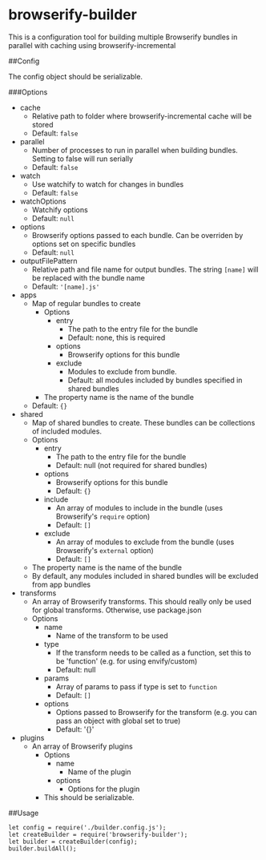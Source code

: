 # browserify-builder

This is a configuration tool for building multiple Browserify bundles in parallel with caching using browserify-incremental

##Config

The config object should be serializable.

###Options

- cache
  - Relative path to folder where browserify-incremental cache will be stored
  - Default: `false`
- parallel
  - Number of processes to run in parallel when building bundles. Setting to false will run serially
  - Default: `false`
- watch
  - Use watchify to watch for changes in bundles
  - Default: `false`
- watchOptions
  - Watchify options
  - Default: `null`
- options
  - Browserify options passed to each bundle. Can be overriden by options set on specific bundles
  - Default: `null`
- outputFilePattern
  - Relative path and file name for output bundles. The string `[name]` will be replaced with the bundle name
  - Default: `'[name].js'`
- apps
  - Map of regular bundles to create
    - Options
      - entry
        - The path to the entry file for the bundle
        - Default: none, this is required
      - options
        - Browserify options for this bundle
      - exclude
        - Modules to exclude from bundle. 
        - Default: all modules included by bundles specified in shared bundles
    - The property name is the name of the bundle
  - Default: `{}`
- shared
  - Map of shared bundles to create. These bundles can be collections of included modules.
  - Options
    - entry
      - The path to the entry file for the bundle
      - Default: null (not required for shared bundles)
    - options
      - Browserify options for this bundle
      - Default: `{}`
    - include
      - An array of modules to include in the bundle (uses Browserify's `require` option)
      - Default: `[]`
    - exclude
      - An array of modules to exclude from the bundle (uses Browserify's `external` option)
      - Default: `[]`
  - The property name is the name of the bundle
  - By default, any modules included in shared bundles will be excluded from app bundles
- transforms
  - An array of Browserify transforms. This should really only be used for global transforms. Otherwise, use package.json
  - Options
    - name
      - Name of the transform to be used
    - type
      - If the transform needs to be called as a function, set this to be 'function' (e.g. for using envify/custom)
      - Default: null
    - params
      - Array of params to pass if type is set to `function`
      - Default: `[]`
    - options
      - Options passed to Browserify for the transform (e.g. you can pass an object with global set to true)
      - Default: '{}'
 - plugins
   - An array of Browserify plugins
     - Options
       - name
         - Name of the plugin
       - options
         - Options for the plugin
     - This should be serializable.
     
##Usage

```
let config = require('./builder.config.js');
let createBuilder = require('browserify-builder');
let builder = createBuilder(config);
builder.buildAll();
```
